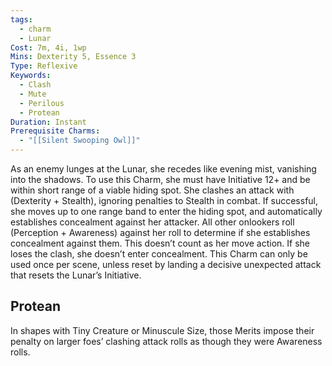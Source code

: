 ```yaml
---
tags:
  - charm
  - Lunar
Cost: 7m, 4i, 1wp
Mins: Dexterity 5, Essence 3
Type: Reflexive
Keywords:
  - Clash
  - Mute
  - Perilous
  - Protean
Duration: Instant
Prerequisite Charms:
  - "[[Silent Swooping Owl]]"
---
```

As an enemy lunges at the Lunar, she recedes like evening mist, vanishing into the shadows. To use this Charm, she must have Initiative 12+ and be within short range of a viable hiding spot. She clashes an attack with (Dexterity + Stealth), ignoring penalties to Stealth in combat. If successful, she moves up to one range band to enter the hiding spot, and automatically establishes concealment against her attacker. All other onlookers roll (Perception + Awareness) against her roll to determine if she establishes concealment against them. This doesn’t count as her move action. If she loses the clash, she doesn’t enter concealment. This Charm can only be used once per scene, unless reset by landing a decisive unexpected attack that resets the Lunar’s Initiative. 
## Protean 

In shapes with Tiny Creature or Minuscule Size, those Merits impose their penalty on larger foes’ clashing attack rolls as though they were Awareness rolls.